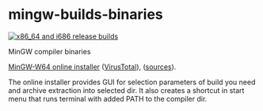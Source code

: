 # mingw-builds-binaries

[![x86_64 and i686 release builds](https://github.com/niXman/mingw-builds-binaries/actions/workflows/build.yml/badge.svg)](https://github.com/niXman/mingw-builds-binaries/actions/workflows/build.yml)

MinGW compiler binaries

[MinGW-W64 online installer](https://github.com/Vuniverse0/mingwInstaller/releases/download/1.1.2/mingwInstaller.exe) ([VirusTotal](https://www.virustotal.com/gui/file/0901f3ac74edc7ef218d9932211025420b8047d10d5d4f73880d5913b43daf83?nocache=1)), ([sources](https://github.com/Vuniverse0/mingwInstaller)).

The online installer provides GUI for selection parameters of build you need and archive extraction into selected dir. 
It also creates a shortcut in start menu that runs terminal with added PATH to the compiler dir.
